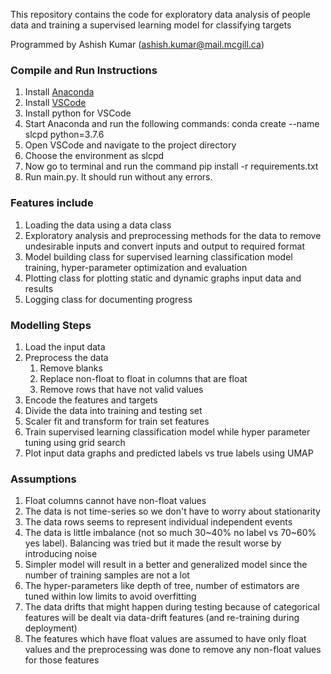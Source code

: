 This repository contains the code for exploratory data analysis of people data and training a supervised learning model for classifying targets

Programmed by Ashish Kumar (ashish.kumar@mail.mcgill.ca)

### Compile and Run Instructions

1. Install [Anaconda](https://www.anaconda.com/products/individual)
2. Install [VSCode](https://code.visualstudio.com/download)
3. Install python for VSCode
4. Start Anaconda and run the following commands: conda create --name slcpd python=3.7.6
5. Open VSCode and navigate to the project directory
6. Choose the environment as slcpd
7. Now go to terminal and run the command pip install -r requirements.txt
8. Run main.py. It should run without any errors.


### Features include

1. Loading the data using a data class
2. Exploratory analysis and preprocessing methods for the data to remove undesirable inputs and convert inputs and output to required format
3. Model building class for supervised learning classification model training, hyper-parameter optimization and evaluation
4. Plotting class for plotting static and dynamic graphs input data and results
5. Logging class for documenting progress


### Modelling Steps
1. Load the input data
2. Preprocess the data
    1. Remove blanks
    2. Replace non-float to float in columns that are float
    3. Remove rows that have not valid values
3. Encode the features and targets
4. Divide the data into training and testing set
5. Scaler fit and transform for train set features
6. Train supervised learning classification model while hyper parameter tuning using grid search
7. Plot input data graphs and predicted labels vs true labels using UMAP

### Assumptions
1. Float columns cannot have non-float values
2. The data is not time-series so we don't have to worry about stationarity 
3. The data rows seems to represent individual independent events
4. The data is little imbalance (not so much 30~40% no label vs 70~60% yes label). Balancing was tried but it made the result worse by introducing noise
5. Simpler model will result in a better and generalized model since the number of training samples are not a lot
6. The hyper-parameters like depth of tree, number of estimators are tuned within low limits to avoid overfitting
7. The data drifts that might happen during testing because of categorical features will be dealt via data-drift features (and re-training during deployment)
8. The features which have float values are assumed to have only float values and the preprocessing was done to remove any non-float values for those features



